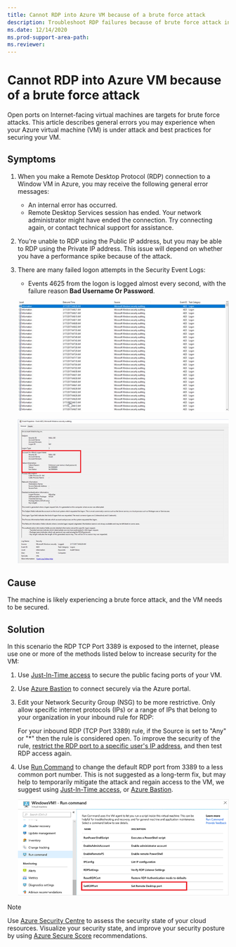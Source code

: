 ```yaml
---
title: Cannot RDP into Azure VM because of a brute force attack
description: Troubleshoot RDP failures because of brute force attack in Microsoft Azure.
ms.date: 12/14/2020
ms.prod-support-area-path: 
ms.reviewer: 
---
```


# Cannot RDP into Azure VM because of a brute force attack

Open ports on Internet-facing virtual machines are targets for brute force attacks. This article describes general errors you may experience when your Azure virtual machine (VM) is under attack and best practices for securing your VM.

## Symptoms

1. When you make a Remote Desktop Protocol (RDP) connection to a Window VM in Azure, you may receive the following general error messages:

    - An internal error has occurred.
    - Remote Desktop Services session has ended. Your network administrator might have ended the connection. Try connecting again, or contact technical support for assistance.

2. You're unable to RDP using the Public IP address, but you may be able to RDP using the Private IP address. This issue will depend on whether you have a performance spike because of the attack.

3. There are many failed logon attempts in the Security Event Logs:

   - Events 4625 from the logon is logged almost every second, with the failure reason **Bad Username Or Password**.

   ![Events Log](./media/cannot-rdp-azure-vm-brute-force/events-log-1.png)

   ![Events Log 2](./media/cannot-rdp-azure-vm-brute-force/events-log-2.png)

## Cause

The machine is likely experiencing a brute force attack, and the VM needs to be secured.

## Solution

In this scenario the RDP TCP Port 3389 is exposed to the internet, please use one or more of the methods listed below to increase security for the VM:

1. Use [Just-In-Time access](https://docs.microsoft.com/azure/security-center/just-in-time-explained) to secure the public facing ports of your VM.

2. Use [Azure Bastion](https://docs.microsoft.com/azure/bastion/) to connect securely via the Azure portal.

3. Edit your Network Security Group (NSG) to be more restrictive. Only allow specific internet protocols (IPs) or a range of IPs that belong to your organization in your inbound rule for RDP:

   For your inbound RDP (TCP Port 3389) rule, if the Source is set to "Any" or "*" then the rule is considered open. To improve the security of the rule, [restrict the RDP port to a specific user's IP address](https://docs.microsoft.com/azure/virtual-network/network-security-groups-overview#security-rules), and then test RDP access again.

4. Use [Run Command](https://docs.microsoft.com/azure/virtual-machines/windows/run-command) to change the default RDP port from 3389 to a less common port number. This is not suggested as a long-term fix, but may help to temporarily mitigate the attack and regain access to the VM, we suggest using [Just-In-Time access](https://docs.microsoft.com/azure/security-center/just-in-time-explained), or [Azure Bastion](https://docs.microsoft.com/azure/bastion/).

   ![Run Command](./media/cannot-rdp-azure-vm-brute-force/run-command-1.png)

> [!NOTE]
> Use [Azure Security Centre](https://azure.microsoft.com/services/security-center/) to assess the security state of your cloud resources. Visualize your security state, and improve your security posture by using [Azure Secure Score](https://docs.microsoft.com/azure/security-center/secure-score-security-controls) recommendations.
